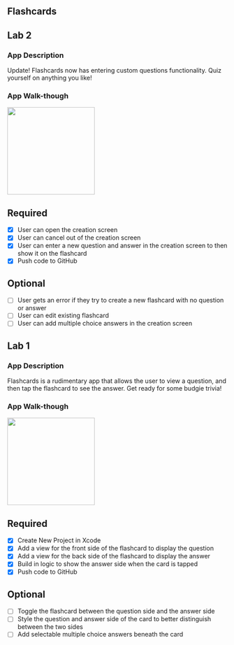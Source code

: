 ## Flashcards

## Lab 2

### App Description
Update! Flashcards now has entering custom questions functionality. Quiz yourself on anything you like!

### App Walk-though
<img src="https://media.giphy.com/media/mFA6uDHk0kmwX6zjzE/giphy.gif" width=200><br>

## Required
- [X] User can open the creation screen
- [X] User can cancel out of the creation screen
- [X] User can enter a new question and answer in the creation screen to then show it on the flashcard
- [X] Push code to GitHub
## Optional
- [ ] User gets an error if they try to create a new flashcard with no question or answer
- [ ] User can edit existing flashcard
- [ ] User can add multiple choice answers in the creation screen

## Lab 1

### App Description
Flashcards is a rudimentary app that allows the user to view a question, and then tap the flashcard to see the answer. Get ready for some budgie trivia!

### App Walk-though
<img src="https://media.giphy.com/media/Ibrx3xUWpw41tUmPza/giphy.gif" width=200><br>

## Required
- [X] Create New Project in Xcode
- [X] Add a view for the front side of the flashcard to display the question
- [X] Add a view for the back side of the flashcard to display the answer
- [X] Build in logic to show the answer side when the card is tapped
- [X] Push code to GitHub
## Optional
- [ ] Toggle the flashcard between the question side and the answer side
- [ ] Style the question and answer side of the card to better distinguish between the two sides
- [ ] Add selectable multiple choice answers beneath the card
